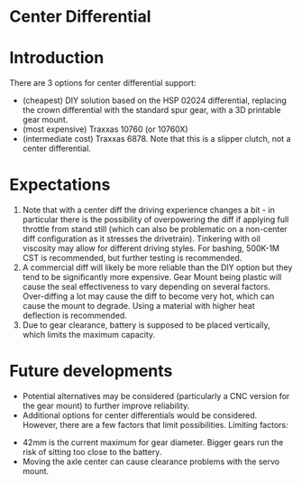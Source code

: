 # Center Differential

# Introduction

There are 3 options for center differential support:

* (cheapest) DIY solution based on the HSP 02024 differential, replacing the crown differential with the standard spur gear, with a 3D printable gear mount.
* (most expensive) Traxxas 10760 (or 10760X)
* (intermediate cost) Traxxas 6878. Note that this is a slipper clutch, not a center differential.

# Expectations

1. Note that with a center diff the driving experience changes a bit - in particular there is the possibility of overpowering the diff if applying full throttle from stand still (which can also be problematic on a non-center diff configuration as it stresses the drivetrain). Tinkering with oil viscosity may allow for different driving styles. For bashing, 500K-1M CST is recommended, but further testing is recommended.
2. A commercial diff will likely be more reliable than the DIY option but they tend to be significantly more expensive. Gear Mount being plastic will cause the seal effectiveness to vary depending on several factors. Over-diffing a lot may cause the diff to become very hot, which can cause the mount to degrade. Using a material with higher heat deflection is recommended.
3. Due to gear clearance, battery is supposed to be placed vertically, which limits the maximum capacity.

# Future developments

- Potential alternatives may be considered (particularly a CNC version for the gear mount) to further improve reliability.
- Additional options for center differentials would be considered. However, there are a few factors that limit possibilities. Limiting factors:
* 42mm is the current maximum for gear diameter. Bigger gears run the risk of sitting too close to the battery.
* Moving the axle center can cause clearance problems with the servo mount.
